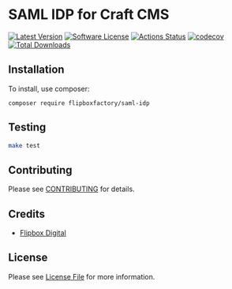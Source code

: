 # SAML IDP for Craft CMS
[![Latest Version](https://img.shields.io/github/release/flipboxfactory/saml-idp.svg?style=flat-square)](https://github.com/flipboxfactory/saml-idp/releases)
[![Software License](https://img.shields.io/badge/license-Proprietary-brightgreen.svg?style=flat-square)](/LICENSE.md)
[![Actions Status](https://github.com/flipboxfactory/saml-idp/workflows/Tests/badge.svg)](https://github.com/flipboxfactory/saml-idp/actions)
[![codecov](https://codecov.io/gh/flipboxfactory/saml-idp/branch/master/graph/badge.svg?token=IF9CNPKNWM)](https://codecov.io/gh/flipboxfactory/saml-idp)
[![Total Downloads](https://img.shields.io/packagist/dt/flipboxfactory/saml-idp.svg?style=flat-square)](https://packagist.org/packages/flipboxfactory/saml-idp)

## Installation

To install, use composer:

```
composer require flipboxfactory/saml-idp
```

## Testing

```bash
make test
```

## Contributing

Please see [CONTRIBUTING](https://github.com/flipboxfactory/saml-idp/blob/master/CONTRIBUTING.md) for details.


## Credits

- [Flipbox Digital](https://github.com/flipbox)

## License

Please see [License File](https://github.com/flipboxfactory/saml-idp/blob/master/LICENSE) for more information.
